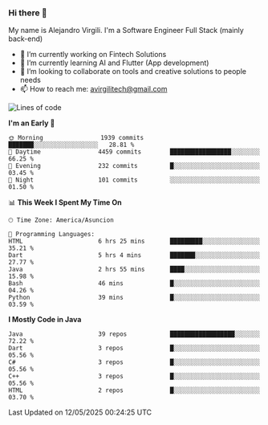 ### Hi there 👋

My name is Alejandro Virgili. I'm a Software Engineer Full Stack (mainly back-end)


- 🔭 I’m currently working on Fintech Solutions
- 🌱 I’m currently learning AI and Flutter (App development)
- 👯 I’m looking to collaborate on tools and creative solutions to people needs
- 📫 How to reach me: avirgilitech@gmail.com
  
<!--START_SECTION:waka-->
![Lines of code](https://img.shields.io/badge/From%20Hello%20World%20I%27ve%20Written-777.0%20thousand%20lines%20of%20code-blue)

**I'm an Early 🐤** 

```text
🌞 Morning                1939 commits        ███████░░░░░░░░░░░░░░░░░░   28.81 % 
🌆 Daytime                4459 commits        █████████████████░░░░░░░░   66.25 % 
🌃 Evening                232 commits         █░░░░░░░░░░░░░░░░░░░░░░░░   03.45 % 
🌙 Night                  101 commits         ░░░░░░░░░░░░░░░░░░░░░░░░░   01.50 % 
```


📊 **This Week I Spent My Time On** 

```text
🕑︎ Time Zone: America/Asuncion

💬 Programming Languages: 
HTML                     6 hrs 25 mins       █████████░░░░░░░░░░░░░░░░   35.21 % 
Dart                     5 hrs 4 mins        ███████░░░░░░░░░░░░░░░░░░   27.77 % 
Java                     2 hrs 55 mins       ████░░░░░░░░░░░░░░░░░░░░░   15.98 % 
Bash                     46 mins             █░░░░░░░░░░░░░░░░░░░░░░░░   04.26 % 
Python                   39 mins             █░░░░░░░░░░░░░░░░░░░░░░░░   03.59 % 
```

**I Mostly Code in Java** 

```text
Java                     39 repos            ██████████████████░░░░░░░   72.22 % 
Dart                     3 repos             █░░░░░░░░░░░░░░░░░░░░░░░░   05.56 % 
C#                       3 repos             █░░░░░░░░░░░░░░░░░░░░░░░░   05.56 % 
C++                      3 repos             █░░░░░░░░░░░░░░░░░░░░░░░░   05.56 % 
HTML                     2 repos             █░░░░░░░░░░░░░░░░░░░░░░░░   03.70 % 
```




 Last Updated on 12/05/2025 00:24:25 UTC
<!--END_SECTION:waka-->
